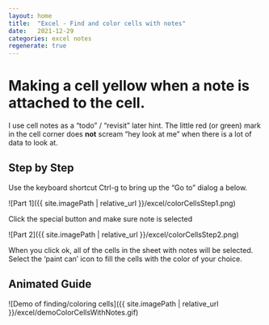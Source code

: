 ```yaml
---
layout: home
title:  "Excel - Find and color cells with notes"
date:   2021-12-29
categories: excel notes 
regenerate: true
---
```

# Making a cell yellow when a note is attached to the cell.

I use cell notes as a “todo” / “revisit” later hint. The little red (or green) mark in the cell corner does **not** scream “hey look at me” when there is a lot of data to look at.

## 

## Step by Step

Use the keyboard shortcut Ctrl-g to bring up the “Go to” dialog a below.

![Part 1]({{ site.imagePath | relative_url }}/excel/colorCellsStep1.png)

Click the special button and make sure note is selected

![Part 2]({{ site.imagePath | relative_url }}/excel/colorCellsStep2.png)

When you click ok, all of the cells in the sheet with notes will be selected. Select the ‘paint can’ icon to fill the cells with the color of your choice.

##
## Animated Guide

![Demo of finding/coloring cells]({{ site.imagePath | relative_url }}/excel/demoColorCellsWithNotes.gif)
